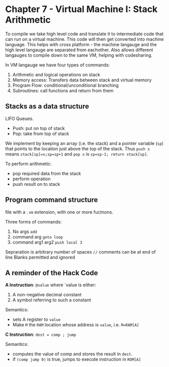 # Chapter 7 - Virtual Machine I: Stack Arithmetic

To compile we take high level code and translate it to intermediate code that can run on a virtual machine. This code will then get converted into machine language. This helps with cross platform - the machine langauge and the high level langauge are separated from eachother. Also allows different langauges to compile down to the same VM, helping with codesharing.

In VM langauge we have four types of commands:

1. Arithmetic and logical operations on stack
2. Memory access: Transfers data between stack and virtual memory
3. Program Flow: conditional/unconditional branching
4. Subroutines: call functions and return from them

## Stacks as a data structure

LIFO Queues.

- Push: put on top of stack
- Pop: take from top of stack

We implement by keeping an array (i.e. the stack) and a pointer variable (`sp`) that points to the location just above the top of the stack. Thus `push x` means `stack[sp]=x;sp=sp+1` and `pop x` is `sp=sp-1; return stack[sp]`.

To perform arithmetic:

- pop required data from the stack
- perform operation
- push result on to stack

## Program command structure

file with a `.vm` extension, with one or more fuctnons.

Three forms of commands:
1. No args `add`
2. command arg `goto loop`
3. command arg1 arg2 `push local 3`

Sepraration is arbitrary number of spaces
`//` comments can be at end of line
Blanks permitted and ignored

## A reminder of the Hack Code

**A Instruction**: `@value` where `value is either:
1. A non-negative decimal constant
2. A symbol referring to such a constant

Semantics:
- sets A register to `value`
- Make `M` the `RAM` location whose address is `value`, i.e. `M=RAM[A]`

**C Instruction**: `dest = comp ; jump`

Semantics:
- computes the value of comp and stores the result in `dest`.
- if `(comp jump 0)` is true, jumps to execute instruction in `ROM[A]`
